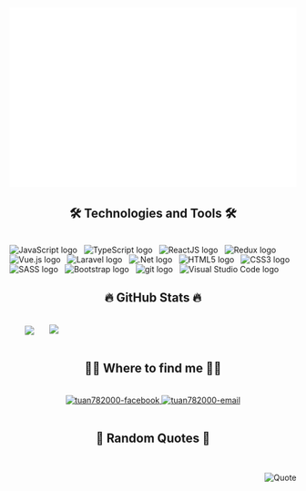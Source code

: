 <!-- tuan782000 -->
<a href="#" target="_blank">
  <img src="svg/tuan782000.svg" width="1200" alt="Click to see the source" />
</a>

<h2 align="center">🛠 Technologies and Tools 🛠</h2>
<br>
<!-- https://simpleicons.org/ -->
<span><img src="https://img.shields.io/badge/JavaScript-282C34?logo=javascript&logoColor=F7DF1E" alt="JavaScript logo" title="JavaScript" height="25" /></span>
&nbsp;
<span><img src="https://img.shields.io/badge/TypeScript-282C34?logo=typescript&logoColor=3178C6" alt="TypeScript logo" title="TypeScript" height="25" /></span>
&nbsp;
<span><img src="https://img.shields.io/badge/ReactJS-282C34?logo=react&logoColor=61DAFB" alt="ReactJS logo" title="ReactJS" height="25" /></span>
&nbsp;
<span><img src="https://img.shields.io/badge/Redux-282C34?logo=redux&logoColor=764ABC" alt="Redux logo" title="Redux" height="25" /></span>
&nbsp;
<span><img src="https://img.shields.io/badge/Vue.js-282C34?logo=vue.js&logoColor=4FC08D" alt="Vue.js logo" title="Vue.js" height="25" /></span>
&nbsp;
<span><img src="https://img.shields.io/badge/Laravel-282C34?logo=laravel&logoColor=E34F26" alt="Laravel logo" title="Laravel" height="25" /></span>
&nbsp;
<span><img src="https://img.shields.io/badge/.Net-282C34?logo=.Net&logoColor=764ABC" alt=".Net logo" title=".Net" height="25" /></span>
&nbsp;
<span><img src="https://img.shields.io/badge/HTML5-282C34?logo=html5&logoColor=E34F26" alt="HTML5 logo" title="HTML5" height="25" /></span>
&nbsp;
<span><img src="https://img.shields.io/badge/CSS3-282C34?logo=css3&logoColor=1572B6" alt="CSS3 logo" title="CSS3" height="25" /></span>
&nbsp;
<span><img src="https://img.shields.io/badge/Sass-282C34?logo=sass&logoColor=CC6699" alt="SASS logo" title="SASS" height="25" /></span>
&nbsp;
<span><img src="https://img.shields.io/badge/Bootstrap-282C34?logo=bootstrap&logoColor=7952B3" alt="Bootstrap logo" title="Bootstrap" height="25" /></span>
&nbsp;
<span><img src="https://img.shields.io/badge/git-282C34?logo=git&logoColor=F05032" alt="git logo" title="git" height="25" /></span>
&nbsp;
<span><img src="https://img.shields.io/badge/VS%20Code-282C34?logo=visual-studio-code&logoColor=007ACC" alt="Visual Studio Code logo" title="Visual Studio Code" height="25" /></span>
&nbsp;

<br>

<h2 align="center">🔥 GitHub Stats 🔥</h2>
<!-- https://github.com/anuraghazra/github-readme-stats -->
<br>
<div align=center>
  <a href="#" title="tuan782000">
    <img width="315" align="center" src="https://github-readme-stats.vercel.app/api/top-langs/?username=tuan782000&hide=c%23,powershell,Mathematica,Ruby,Objective-C,Objective-C%2b%2b,Cuda&title_color=61dafb&text_color=ffffff&icon_color=61dafb&bg_color=20232a&langs_count=8&layout=compact&border_color=61dafb&hide_border=true" />
  </a>
  <a href="#" title="tuan782000">
    <img align="right" width="434" src="https://github-readme-stats.vercel.app/api?username=tuan782000&show_icons=true&theme=react&border_color=61dafb&hide_border=true" />
  </a>
</div>

<br>

<h2 align="center">👨‍🚀 Where to find me 👨‍🚀</h2>
<br>
<!-- https://icons8.com -->
<div align="center">
  <a href="https://www.facebook.com/profile.php?id=100004192427366" target="blank">
    <img src="https://img.icons8.com/bubbles/100/000000/facebook-new.png" alt="tuan782000-facebook" />
  </a>
  <!-- <a href="https://www.youtube.com/c/tuan782000Official" target="blank">
    <img src="https://img.icons8.com/bubbles/100/000000/youtube-squared.png" alt="tuan782000-youtube" />
  </a>
  <a href="https://www.linkedin.com/in/tuan782000" target="blank">
    <img src="https://img.icons8.com/bubbles/100/000000/linkedin.png" alt="tuan782000-linkedin" />
  </a>
  <a href="https://instagram.com/tuan782000" target="blank">
    <img src="https://img.icons8.com/bubbles/100/000000/instagram.png" alt="tuan782000-instagram" />
  </a> -->
  <a href="mailto:thaituan7820@gmail.com" target="top">
    <img src="https://img.icons8.com/bubbles/100/000000/apple-mail.png" alt="tuan782000-email" />
  </a>
</div>

<br>

<h2 align="center">📑 Random Quotes 📑</h2>
<br>
<!-- https://github.com/shravan20/github-readme-quotes -->
<div align="right">

![Quote](https://github-readme-quotes.herokuapp.com/quote?theme=onedark&animation=default&layout=default&font=default)

</div>

